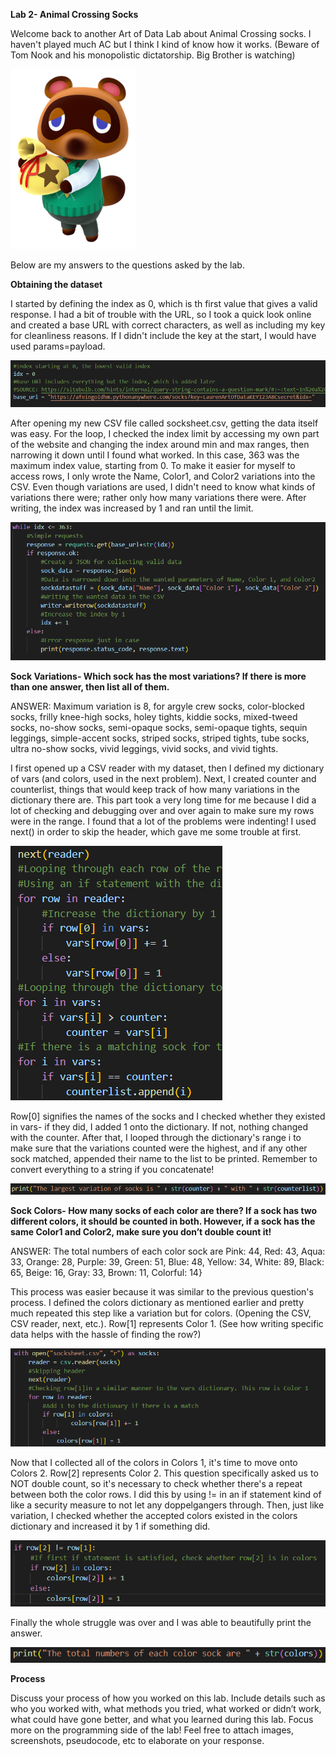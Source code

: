 **Lab 2- Animal Crossing Socks**

Welcome back to another Art of Data Lab about Animal Crossing socks. I haven't played much AC but I think I kind of know how it works. (Beware of Tom Nook and his monopolistic dictatorship. Big Brother is watching)

![Tom](https://github.com/rubberducky3173/site/blob/master/assets/img/tomnook.png?raw=true)

Below are my answers to the questions asked by the lab.

**Obtaining the dataset**

I started by defining the index as 0, which is th first value that gives a valid response. I had a bit of trouble with the URL, so I took a quick look online and created a base URL with correct characters, as well as including my key for cleanliness reasons. If I didn't include the key at the start, I would have used params=payload. 

![Starter](https://github.com/rubberducky3173/site/blob/master/assets/img/starter.PNG?raw=true)

After opening my new CSV file called socksheet.csv, getting the data itself was easy. For the loop, I checked the index limit by accessing my own part of the website and changing the index around min and max ranges, then narrowing it down until I found what worked. In this case, 363 was the maximum index value, starting from 0. To make it easier for myself to access rows, I only wrote the Name, Color1, and Color2 variations into the CSV. Even though variations are used, I didn't need to know what kinds of variations there were; rather only how many variations there were. After writing, the index was increased by 1 and ran until the limit.

![Requests](https://github.com/rubberducky3173/site/blob/master/assets/img/requests.PNG?raw=true)

**Sock Variations- Which sock has the most variations? If there is more than one answer, then list all of them.**

ANSWER: Maximum variation is 8, for argyle crew socks, color-blocked socks, frilly knee-high socks, holey tights, kiddie socks, mixed-tweed socks, no-show socks, semi-opaque socks, semi-opaque tights, sequin leggings, simple-accent socks, striped socks, striped tights, tube socks, ultra no-show socks, vivid leggings, vivid socks, and vivid tights.

I first opened up a CSV reader with my dataset, then I defined my dictionary of vars (and colors, used in the next problem). Next, I created counter and counterlist, things that would keep track of how many variations in the dictionary there are. This part took a very long time for me because I did a lot of checking and debugging over and over again to make sure my rows were in the range. I found that a lot of the problems were indenting! I used next() in order to skip the header, which gave me some trouble at first.

![Counting](https://github.com/rubberducky3173/site/blob/master/assets/img/counting.PNG?raw=true)

Row[0] signifies the names of the socks and I checked whether they existed in vars- if they did, I added 1 onto the dictionary. If not, nothing changed with the counter. After that, I looped through the dictionary's range i to make sure that the variations counted were the highest, and if any other sock matched, appended their name to the list to be printed. Remember to convert everything to a string if you concatenate!

![Printcount](https://github.com/rubberducky3173/site/blob/master/assets/img/printcount.PNG?raw=true)

**Sock Colors- How many socks of each color are there? If a sock has two different colors, it should be counted in both. However, if a sock has the same Color1 and Color2, make sure you don’t double count it!**

ANSWER: The total numbers of each color sock are Pink: 44, Red: 43, Aqua: 33, Orange: 28, Purple: 39, Green: 51, Blue: 48, Yellow: 34, White: 89, Black: 65, Beige: 16, Gray: 33, Brown: 11, Colorful: 14}

This process was easier because it was similar to the previous question's process. I defined the colors dictionary as mentioned earlier and pretty much repeated this step like a variation but for colors. (Opening the CSV, CSV reader, next, etc.). Row[1] represents Color 1. (See how writing specific data helps with the hassle of finding the row?)

![Colors1](https://github.com/rubberducky3173/site/blob/master/assets/img/colors.PNG?raw=true)

Now that I collected all of the colors in Colors 1, it's time to move onto Colors 2. Row[2] represents Color 2. This question specifically asked us to NOT double count, so it's necessary to check whether there's a repeat between both the color rows. I did this by using != in an if statement kind of like a security measure to not let any doppelgangers through. Then, just like variation, I checked whether the accepted colors existed in the colors dictionary and increased it by 1 if something did.

![Colors2](https://github.com/rubberducky3173/site/blob/master/assets/img/colors2.PNG?raw=true)

Finally the whole struggle was over and I was able to beautifully print the answer.

![Printcolors](https://github.com/rubberducky3173/site/blob/master/assets/img/printcolors.PNG?raw=true)


**Process**

Discuss your process of how you worked on this lab. Include details such as who you worked with, what methods you tried, what worked or didn’t work, what could have gone better, and what you learned during this lab. Focus more on the programming side of the lab! Feel free to attach images, screenshots, pseudocode, etc to elaborate on your response.
